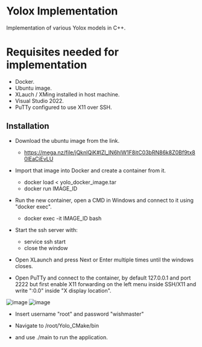 # Yolox Implementation
Implementation of various Yolox models in C++.

# Requisites needed for implementation

- Docker.
- Ubuntu image.
- XLauch / XMing installed in host machine.
- Visual Studio 2022.
- PuTTy configured to use X11 over SSH.

## Installation

- Download the ubuntu image from the link.
  - https://mega.nz/file/jQknlQiK#IZl_IN6hlW1F8itC03bRN86k8Z0Bf9tx80lEaCiEvLU

- Import that image into Docker and create a container from it.
  - docker load <  yolo_docker_image.tar
  - docker run IMAGE_ID

- Run the new container, open a CMD in Windows and connect to it using "docker exec".
  - docker exec -it IMAGE_ID bash

- Start the ssh server with:
  - service ssh start
  - close the window

- Open XLaunch and press Next or Enter multiple times until the windows closes.

- Open PuTTy and connect to the container, by default 127.0.0.1 and port 2222 but first enable X11 forwarding on the left menu inside SSH/X11 and write ":0.0" inside "X display location".

![image](https://user-images.githubusercontent.com/56027490/145901558-c2650aba-9ba9-4dc7-b74d-dee60981f8fd.png)
![image](https://user-images.githubusercontent.com/56027490/145901606-a70a66ca-f85c-4410-b928-236f953fa5cb.png)

- Insert username "root" and password "wishmaster"

- Navigate to /root/Yolo_CMake/bin

- and use ./main to run the application.
